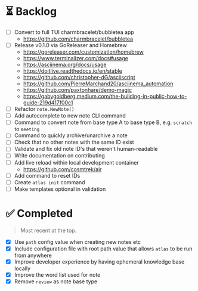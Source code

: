 # ⏳ Backlog

- [ ] Convert to full TUI charmbracelet/bubbletea app
  - https://github.com/charmbracelet/bubbletea
- [ ] Release v0.1.0 via GoReleaser and Homebrew
  - https://goreleaser.com/customization/homebrew
  - https://www.terminalizer.com/docs#usage
  - https://asciinema.org/docs/usage
  - https://doitlive.readthedocs.io/en/stable
  - https://github.com/christopher-dG/asciiscript
  - https://github.com/PierreMarchand20/asciinema_automation
  - https://github.com/paxtonhare/demo-magic
  - https://gabygoldberg.medium.com/the-building-in-public-how-to-guide-219d417f00c1
- [ ] Refactor `note.NewNote()`
- [ ] Add autocomplete to new note CLI command
- [ ] Command to convert note from base type A to base type B, e.g. `scratch` to `meeting`
- [ ] Command to quickly archive/unarchive a note
- [ ] Check that no other notes with the same ID exist
- [ ] Validate and fix old note ID's that weren't human-readable
- [ ] Write documentation on contributing
- [ ] Add live reload within local development container
  - https://github.com/cosmtrek/air
- [ ] Add command to reset IDs
- [ ] Create `atlas init` command
- [ ] Make templates optional in validation

# ✅ Completed

> Most recent at the top.

- [x] Use `path` config value when creating new notes etc
- [x] Include configuration file with root path value that allows `atlas` to be run from anywhere
- [x] Improve developer experience by having ephemeral knowledge base locally
- [x] Improve the word list used for note
- [x] Remove `review` as note base type
